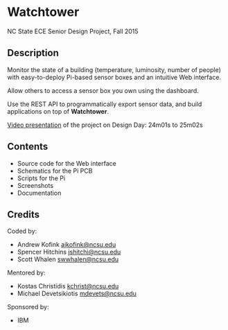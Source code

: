 # Watchtower

NC State ECE Senior Design Project, Fall 2015

## Description

Monitor the state of a building (temperature, luminosity, number of people) with easy-to-deploy Pi-based sensor boxes and an intuitive Web interface.

Allow others to access a sensor box you own using the dashboard.

Use the REST API to programmatically export sensor data, and build applications on top of **Watchtower**.

[Video presentation](https://www.youtube.com/watch?v=rJIvThQTJWE) of the project on Design Day: 24m01s to 25m02s

## Contents

  - Source code for the Web interface
  - Schematics for the Pi PCB
  - Scripts for the Pi
  - Screenshots
  - Documentation

## Credits

Coded by:
  - Andrew Kofink <ajkofink@ncsu.edu>
  - Spencer Hitchins <jshitchi@ncsu.edu>
  - Scott Whalen <swwhalen@ncsu.edu>

Mentored by:
  - Kostas Christidis <kchrist@ncsu.edu>
  - Michael Devetsikiotis <mdevets@ncsu.edu>

Sponsored by: 
  - IBM